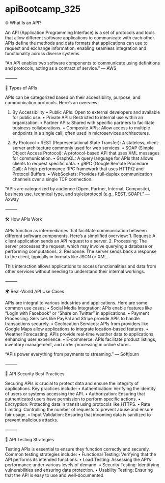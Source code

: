 # apiBootcamp_325

🌐 What Is an API?

An API (Application Programming Interface) is a set of protocols and tools that allow different software applications to communicate with each other. APIs define the methods and data formats that applications can use to request and exchange information, enabling seamless integration and functionality across diverse systems.

“An API enables two software components to communicate using definitions and protocols, acting as a contract of service.” — AWS

⸻

🔄 Types of APIs

APIs can be categorized based on their accessibility, purpose, and communication protocols. Here’s an overview:

1. By Accessibility
	•	Public APIs: Open to external developers and available for public use.
	•	Private APIs: Restricted to internal use within an organization.
	•	Partner APIs: Shared with specific partners to facilitate business collaborations.
	•	Composite APIs: Allow access to multiple endpoints in a single call, often used in microservices architectures.

2. By Protocol
	•	REST (Representational State Transfer): A stateless, client-server architecture commonly used for web services.
	•	SOAP (Simple Object Access Protocol): A protocol-based API that uses XML messages for communication.
	•	GraphQL: A query language for APIs that allows clients to request specific data.
	•	gRPC (Google Remote Procedure Call): A high-performance RPC framework that uses HTTP/2 and Protocol Buffers.
	•	WebSockets: Provides full-duplex communication channels over a single TCP connection.

“APIs are categorized by audience (Open, Partner, Internal, Composite), business use, technical type, and style/protocol (e.g., REST, SOAP).” — Axway

⸻

🛠️ How APIs Work

APIs function as intermediaries that facilitate communication between different software components. Here’s a simplified overview:
	1.	Request: A client application sends an API request to a server.
	2.	Processing: The server processes the request, which may involve querying a database or performing computations.
	3.	Response: The server sends back a response to the client, typically in formats like JSON or XML.

This interaction allows applications to access functionalities and data from other services without needing to understand their internal workings.

⸻

🌍 Real-World API Use Cases

APIs are integral to various industries and applications. Here are some common use cases:
	•	Social Media Integration: APIs enable features like “Login with Facebook” or “Share on Twitter” in applications.
	•	Payment Processing: Services like PayPal and Stripe provide APIs to handle transactions securely.
	•	Geolocation Services: APIs from providers like Google Maps allow applications to integrate location-based features.
	•	Weather Forecasting: APIs provide real-time weather data to applications, enhancing user experience.
	•	E-commerce: APIs facilitate product listings, inventory management, and order processing in online stores.

“APIs power everything from payments to streaming.” — Softjourn

⸻

🔐 API Security Best Practices

Securing APIs is crucial to protect data and ensure the integrity of applications. Key practices include:
	•	Authentication: Verifying the identity of users or systems accessing the API.
	•	Authorization: Ensuring that authenticated users have permission to perform specific actions.
	•	Encryption: Protecting data in transit using protocols like HTTPS.
	•	Rate Limiting: Controlling the number of requests to prevent abuse and ensure fair usage.
	•	Input Validation: Ensuring that incoming data is sanitized to prevent malicious attacks.

⸻

🧪 API Testing Strategies

Testing APIs is essential to ensure they function correctly and securely. Common testing strategies include:
	•	Functional Testing: Verifying that the API performs its intended functions.
	•	Load Testing: Assessing the API’s performance under various levels of demand.
	•	Security Testing: Identifying vulnerabilities and ensuring data protection.
	•	Usability Testing: Ensuring that the API is easy to use and well-documented.
